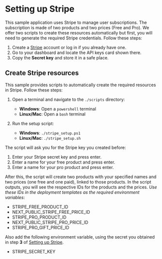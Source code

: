 # Setting up Stripe

This sample application uses Stripe to manage user subscriptions. The subscription is made of two products and two prices (Free and Pro). We offer two scripts to create these resources automatically but first, you will need to generate the required Stripe credentials. Follow these steps:

1. Create a [Stripe](https://stripe.com/) account or log in if you already have one.
2. Go to your dashboard and locate the API keys card shown there.
3. Copy the **Secret key** and store it in a safe place.

## Create Stripe resources

This sample provides scripts to automatically create the required resources in Stripe. Follow these steps:

1. Open a terminal and navigate to the `./scripts` directory:

   - **Windows**: Open a `powershell` terminal
   - **Linux/Mac**: Open a `bash` terminal

2. Run the setup script:
   - **Windows**: `./stripe_setup.ps1`
   - **Linux/Mac**: `./stripe_setup.sh`

The script will ask you for the Stripe key you created before:

1. Enter your Stripe secret key and press enter.
2. Enter a name for your free product and press enter.
3. Enter a name for your pro product and press enter.

After this, the script will create two products with your specified names and two prices (one free and one paid), linked to those products.
In the script outputs, you will see the respective IDs for the products and the prices. _Use these IDs in the deployment templates as the required environment variables_:

- STRIPE_FREE_PRODUCT_ID
- NEXT_PUBLIC_STRIPE_FREE_PRICE_ID
- STRIPE_PRO_PRODUCT_ID
- NEXT_PUBLIC_STRIPE_PRO_PRICE_ID
- STRIPE_PRO_GIFT_PRICE_ID

Also add the following environment variable, using the secret you obtained in step **3** of [Setting up Stripe](#setting-up-stripe).

- STRIPE_SECRET_KEY
